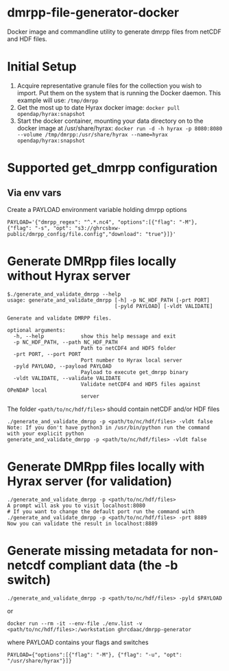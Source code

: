 # dmrpp-file-generator-docker
Docker image and commandline utility to generate dmrpp files from netCDF and HDF files.
# Initial Setup
1. Acquire representative granule files for the collection you wish to import. Put them on the system that is running the Docker daemon. This example will use:
  ```/tmp/dmrpp```
2. Get the most up to date Hyrax docker image:
```docker pull opendap/hyrax:snapshot```
3. Start the docker container, mounting your data directory on to the docker image at /usr/share/hyrax:
```docker run -d -h hyrax -p 8080:8080 --volume /tmp/dmrpp:/usr/share/hyrax --name=hyrax opendap/hyrax:snapshot```
# Supported get_dmrpp configuration
## Via env vars
Create a PAYLOAD environment variable holding dmrpp options
```
PAYLOAD='{"dmrpp_regex": "^.*.nc4", "options":[{"flag": "-M"}, {"flag": "-s", "opt": "s3://ghrcsbxw-public/dmrpp_config/file.config","download": "true"}]}'
```
# Generate DMRpp files locally without Hyrax server
```
$./generate_and_validate_dmrpp --help
usage: generate_and_validate_dmrpp [-h] -p NC_HDF_PATH [-prt PORT]
                                   [-pyld PAYLOAD] [-vldt VALIDATE]

Generate and validate DMRPP files.

optional arguments:
  -h, --help            show this help message and exit
  -p NC_HDF_PATH, --path NC_HDF_PATH
                        Path to netCDF4 and HDF5 folder
  -prt PORT, --port PORT
                        Port number to Hyrax local server
  -pyld PAYLOAD, --payload PAYLOAD
                        Payload to execute get_dmrpp binary
  -vldt VALIDATE, --validate VALIDATE
                        Validate netCDF4 and HDF5 files against OPeNDAP local
                        server
```

The folder `<path/to/nc/hdf/files>` should contain netCDF and/or HDF files
```code
./generate_and_validate_dmrpp -p <path/to/nc/hdf/files> -vldt false
Note: If you don't have python3 in /usr/bin/python run the command with your explicit python
generate_and_validate_dmrpp -p <path/to/nc/hdf/files> -vldt false
```

# Generate DMRpp files locally with Hyrax server (for validation)

```code
./generate_and_validate_dmrpp -p <path/to/nc/hdf/files>
A prompt will ask you to visit localhost:8080
# If you want to change the default port run the command with
./generate_and_validate_dmrpp -p <path/to/nc/hdf/files> -prt 8889
Now you can validate the result in localhost:8889
```

# Generate missing metadata for non-netcdf compliant data (the -b switch)
```code
./generate_and_validate_dmrpp -p <path/to/nc/hdf/files> -pyld $PAYLOAD
```
or 
```code
docker run --rm -it --env-file ./env.list -v <path/to/nc/hdf/files>:/workstation ghrcdaac/dmrpp-generator
```
where PAYLOAD contains your flags and switches
```code
PAYLOAD={"options":[{"flag": "-M"}, {"flag": "-u", "opt": "/usr/share/hyrax"}]}
```

